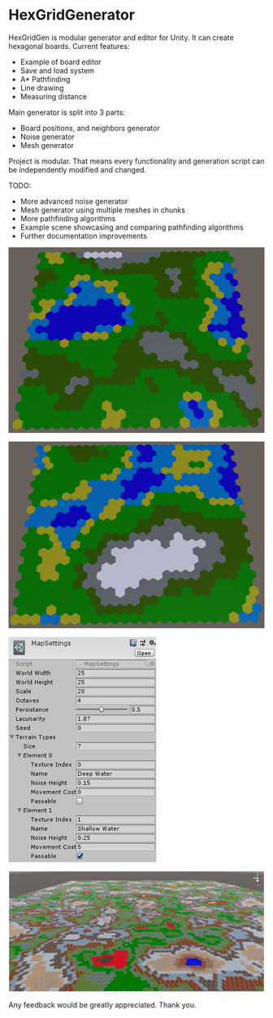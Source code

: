 # HexGridGenerator

HexGridGen is modular generator and editor for Unity.
It can create hexagonal boards.
Current features:

* Example of board editor
* Save and load system
* A* Pathfinding
* Line drawing
* Measuring distance

Main generator is split into 3 parts:
* Board positions, and neighbors generator
* Noise generator
* Mesh generator

Project is modular. That means every functionality and generation script can be independently modified and changed.

TODO:
* More advanced noise generator
* Mesh generator using multiple meshes in chunks
* More pathfinding algorithms
* Example scene showcasing and comparing pathfinding algorithms
* Further documentation improvements


![](Images/Example1.png)

![](Images/Example2.png)

![](Images/ExampleSettings.png)

![](Images/Example0.png)



Any feedback would be greatly appreciated. Thank you.
